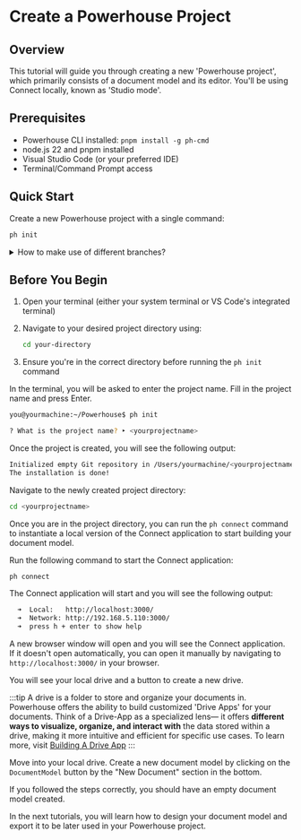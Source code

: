 # Create a Powerhouse Project

## Overview
This tutorial will guide you through creating a new 'Powerhouse project', which primarily consists of a document model and its editor. You'll be using Connect locally, known as 'Studio mode'.

## Prerequisites
- Powerhouse CLI installed: `pnpm install -g ph-cmd`
- node.js 22 and pnpm installed
- Visual Studio Code (or your preferred IDE)
- Terminal/Command Prompt access

## Quick Start
Create a new Powerhouse project with a single command:
```bash
ph init
```
<details>
<summary> How to make use of different branches? </summary>

When installing or using the Powerhouse CLI commands you are able to make use of the dev & staging branches. These branches contain more experimental features then the latest stable release the PH CLI uses by default. They can be used to get access to a bugfix or features under development.

| Command | Description |
|---------|-------------|
| **pnpm install -g ph-cmd** | Install latest stable version |
| **pnpm install -g ph-cmd@dev** | Install development version |
| **pnpm install -g ph-cmd@staging** | Install staging version |
| **ph init** | Use latest stable version of the boilerplate |
| **ph init --dev** | Use development version of the boilerplate |
| **ph init --staging** | Use staging version of the boilerplate |
| **ph use** | Switch all dependencies to latest production versions |
| **ph use dev** | Switch all dependencies to development versions |
| **ph use prod** | Switch all dependencies to production versions |

Please be aware that these versions can contain bugs and experimental features that aren't fully tested.
</details>

## Before You Begin
1. Open your terminal (either your system terminal or VS Code's integrated terminal)
2. Navigate to your desired project directory using:

   ```bash
   cd your-directory
   ```
3. Ensure you're in the correct directory before running the `ph init` command


In the terminal, you will be asked to enter the project name. Fill in the project name and press Enter.

```bash
you@yourmachine:~/Powerhouse$ ph init

? What is the project name? ‣ <yourprojectname>
```	

Once the project is created, you will see the following output:

```bash
Initialized empty Git repository in /Users/yourmachine/<yourprojectname>/.git/
The installation is done! 
```

Navigate to the newly created project directory:

```bash
cd <yourprojectname>
```

Once you are in the project directory, you can run the `ph connect` command to instantiate a local version of the Connect application to start building your document model.

Run the following command to start the Connect application:

```bash
ph connect
```

The Connect application will start and you will see the following output:

```bash
  ➜  Local:   http://localhost:3000/
  ➜  Network: http://192.168.5.110:3000/
  ➜  press h + enter to show help
```

A new browser window will open and you will see the Connect application. If it doesn't open automatically, you can open it manually by navigating to `http://localhost:3000/` in your browser.

You will see your local drive and a button to create a new drive. 

:::tip
A drive is a folder to store and organize your documents in. Powerhouse offers the ability to build customized 'Drive Apps' for your documents. Think of a Drive-App as a specialized lens— it offers **different ways to visualize, organize, and interact with** the data stored within a drive, making it more intuitive and efficient for specific use cases. To learn more, visit [Building A Drive App](/docs/academy/AdvancedTutorial/BuildingUserExperiences/BuildingADriveExplorer)
:::

Move into your local drive. 
Create a new document model by clicking on the `DocumentModel` button by the "New Document" section in the bottom. 

If you followed the steps correctly, you should have an empty document model created.

In the next tutorials, you will learn how to design your document model and export it to be later used in your Powerhouse project.
